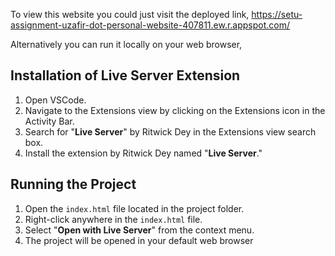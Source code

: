 To view this website you could just visit the deployed link,
https://setu-assignment-uzafir-dot-personal-website-407811.ew.r.appspot.com/

Alternatively you can run it locally on your web browser,

## Installation of Live Server Extension

1. Open VSCode.
2. Navigate to the Extensions view by clicking on the Extensions icon in the Activity Bar.
3. Search for "**Live Server**" by Ritwick Dey in the Extensions view search box.
4. Install the extension by Ritwick Dey named "**Live Server**."

## Running the Project

1. Open the `index.html` file located in the project folder.
2. Right-click anywhere in the `index.html` file.
3. Select "**Open with Live Server**" from the context menu.
4. The project will be opened in your default web browser
